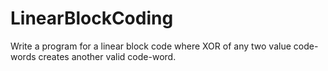 # LinearBlockCoding
Write a program for a linear block code where XOR of any two value code-words creates another valid code-word.
